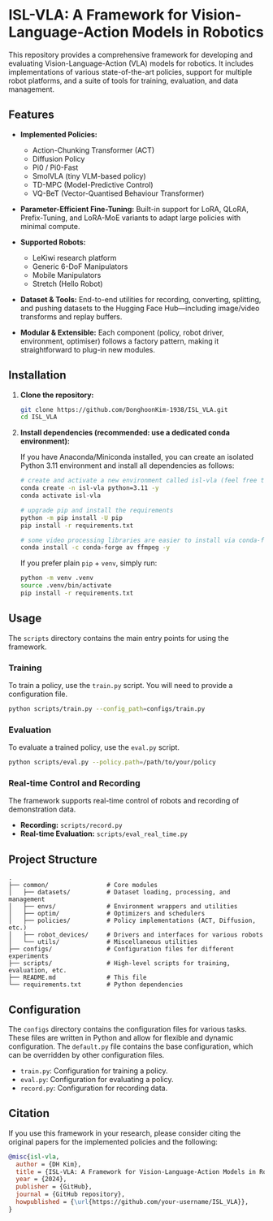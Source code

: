 # ISL-VLA: A Framework for Vision-Language-Action Models in Robotics

This repository provides a comprehensive framework for developing and evaluating Vision-Language-Action (VLA) models for robotics. It includes implementations of various state-of-the-art policies, support for multiple robot platforms, and a suite of tools for training, evaluation, and data management.

## Features

- **Implemented Policies:**
  - Action-Chunking Transformer (ACT)
  - Diffusion Policy
  - Pi0 / Pi0-Fast
  - SmolVLA (tiny VLM-based policy)
  - TD-MPC (Model-Predictive Control)
  - VQ-BeT (Vector-Quantised Behaviour Transformer)

- **Parameter-Efficient Fine-Tuning:** Built-in support for LoRA, QLoRA, Prefix-Tuning, and LoRA-MoE variants to adapt large policies with minimal compute.

- **Supported Robots:**
  - LeKiwi research platform
  - Generic 6-DoF Manipulators
  - Mobile Manipulators
  - Stretch (Hello Robot)

- **Dataset & Tools:** End-to-end utilities for recording, converting, splitting, and pushing datasets to the Hugging Face Hub—including image/video transforms and replay buffers.

- **Modular & Extensible:** Each component (policy, robot driver, environment, optimiser) follows a factory pattern, making it straightforward to plug-in new modules.

## Installation

1. **Clone the repository:**
   ```bash
   git clone https://github.com/DonghoonKim-1938/ISL_VLA.git
   cd ISL_VLA
   ```

2. **Install dependencies (recommended: use a dedicated conda environment):**

   If you have Anaconda/Miniconda installed, you can create an isolated Python 3.11 environment and install all dependencies as follows:

   ```bash
   # create and activate a new environment called isl-vla (feel free to change the name)
   conda create -n isl-vla python=3.11 -y
   conda activate isl-vla

   # upgrade pip and install the requirements
   python -m pip install -U pip
   pip install -r requirements.txt

   # some video processing libraries are easier to install via conda-forge
   conda install -c conda-forge av ffmpeg -y
   ```

   If you prefer plain `pip` + `venv`, simply run:

   ```bash
   python -m venv .venv
   source .venv/bin/activate
   pip install -r requirements.txt
   ```

## Usage

The `scripts` directory contains the main entry points for using the framework.

### Training

To train a policy, use the `train.py` script. You will need to provide a configuration file.
```bash
python scripts/train.py --config_path=configs/train.py
```

### Evaluation

To evaluate a trained policy, use the `eval.py` script.
```bash
python scripts/eval.py --policy.path=/path/to/your/policy
```

### Real-time Control and Recording

The framework supports real-time control of robots and recording of demonstration data.
- **Recording:** `scripts/record.py`
- **Real-time Evaluation:** `scripts/eval_real_time.py`

## Project Structure

```
.
├── common/                # Core modules
│   ├── datasets/          # Dataset loading, processing, and management
│   ├── envs/              # Environment wrappers and utilities
│   ├── optim/             # Optimizers and schedulers
│   ├── policies/          # Policy implementations (ACT, Diffusion, etc.)
│   ├── robot_devices/     # Drivers and interfaces for various robots
│   └── utils/             # Miscellaneous utilities
├── configs/               # Configuration files for different experiments
├── scripts/               # High-level scripts for training, evaluation, etc.
├── README.md              # This file
└── requirements.txt       # Python dependencies
```

## Configuration

The `configs` directory contains the configuration files for various tasks. These files are written in Python and allow for flexible and dynamic configuration. The `default.py` file contains the base configuration, which can be overridden by other configuration files.

- `train.py`: Configuration for training a policy.
- `eval.py`: Configuration for evaluating a policy.
- `record.py`: Configuration for recording data.

## Citation

If you use this framework in your research, please consider citing the original papers for the implemented policies and the following:

```bibtex
@misc{isl-vla,
  author = {DH Kim},
  title = {ISL-VLA: A Framework for Vision-Language-Action Models in Robotics},
  year = {2024},
  publisher = {GitHub},
  journal = {GitHub repository},
  howpublished = {\url{https://github.com/your-username/ISL_VLA}},
}
```